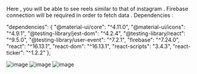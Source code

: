 Here , you will be able to see reels similar to that of instagram . Firebase connection will be required in order to fetch data .
Dependencies : 

"dependencies": {
    "@material-ui/core": "^4.11.0",
    "@material-ui/icons": "^4.9.1",
    "@testing-library/jest-dom": "^4.2.4",
    "@testing-library/react": "^9.5.0",
    "@testing-library/user-event": "^7.2.1",
    "firebase": "^7.24.0",
    "react": "^16.13.1",
    "react-dom": "^16.13.1",
    "react-scripts": "3.4.3",
    "react-ticker": "^1.2.2"
  },


![image](https://user-images.githubusercontent.com/84733088/224541976-ce8e5557-a1dd-49c2-8561-8a35b9df6bea.png)
![image](https://user-images.githubusercontent.com/84733088/224541985-957dc8a1-bff8-4a8b-8964-16c97c41510c.png)
![image](https://user-images.githubusercontent.com/84733088/224542001-6a5d2a80-9a40-4c30-b804-7b997d7dd34c.png)
